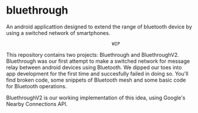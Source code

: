 # bluethrough
An android applicattion designed to extend the range of bluetooth device by using a switched network of smartphones.

				                            WIP
This repository contains two projects: Bluethrough and BluethroughV2. Bluethrough was our first attempt to make a switched network for message
relay between android devices using Bluetooth. We dipped our toes into app development for the first time and succesfully failed in doing so.
You'll find broken code, some snippets of Bluetooth mesh and some basic code for Bluetooth operations.

BluethroughV2 is our working implementation of this idea, using Google's Nearby Connections API. 
